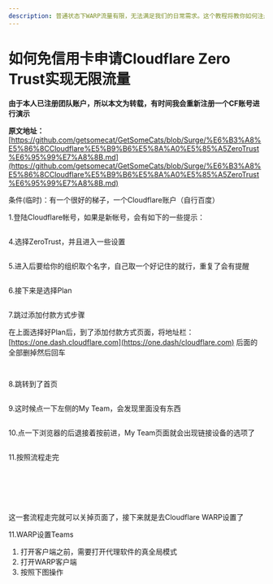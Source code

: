 ```yaml
---
description: 普通状态下WARP流量有限，无法满足我们的日常需求。这个教程将教你如何注册Cloudflare的团队账户实现无限流量
---
```


# 如何免信用卡申请Cloudflare Zero Trust实现无限流量

**由于本人已注册团队账户，所以本文为转载，有时间我会重新注册一个CF账号进行演示**

**原文地址：**[https://github.com/getsomecat/GetSomeCats/blob/Surge/%E6%B3%A8%E5%86%8CCloudflare%E5%B9%B6%E5%8A%A0%E5%85%A5ZeroTrust%E6%95%99%E7%A8%8B.md](https://github.com/getsomecat/GetSomeCats/blob/Surge/%E6%B3%A8%E5%86%8CCloudflare%E5%B9%B6%E5%8A%A0%E5%85%A5ZeroTrust%E6%95%99%E7%A8%8B.md)

条件(临时)：有一个很好的梯子，一个Cloudflare账户（自行百度）

1.登陆Cloudflare帐号，如果是新帐号，会有如下的一些提示：

<figure><img src="https://github.com/getsomecat/GetSomeCats/raw/Surge/%E6%B3%A8%E5%86%8CCloudflare%E5%B9%B6%E5%8A%A0%E5%85%A5ZeroTrust%E6%95%99%E7%A8%8B.assets/iShot_2023-03-30_12.17.52.png" alt=""><figcaption></figcaption></figure>

4.选择ZeroTrust，并且进入一些设置

<figure><img src="https://github.com/getsomecat/GetSomeCats/raw/Surge/%E6%B3%A8%E5%86%8CCloudflare%E5%B9%B6%E5%8A%A0%E5%85%A5ZeroTrust%E6%95%99%E7%A8%8B.assets/iShot_2023-03-30_12.19.10.png" alt=""><figcaption></figcaption></figure>

5.进入后要给你的组织取个名字，自己取一个好记住的就行，重复了会有提醒

<figure><img src="https://github.com/getsomecat/GetSomeCats/raw/Surge/%E6%B3%A8%E5%86%8CCloudflare%E5%B9%B6%E5%8A%A0%E5%85%A5ZeroTrust%E6%95%99%E7%A8%8B.assets/iShot_2023-03-30_12.19.48.png" alt=""><figcaption></figcaption></figure>

6.接下来是选择Plan

<figure><img src="https://github.com/getsomecat/GetSomeCats/raw/Surge/%E6%B3%A8%E5%86%8CCloudflare%E5%B9%B6%E5%8A%A0%E5%85%A5ZeroTrust%E6%95%99%E7%A8%8B.assets/iShot_2023-03-30_12.20.21.png" alt=""><figcaption></figcaption></figure>

7.跳过添加付款方式步骤

在上面选择好Plan后，到了添加付款方式页面，将地址栏：[https://one.dash.cloudflare.com](https://one.dash/cloudflare.com) 后面的全部删掉然后回车

<figure><img src="https://github.com/getsomecat/GetSomeCats/raw/Surge/%E6%B3%A8%E5%86%8CCloudflare%E5%B9%B6%E5%8A%A0%E5%85%A5ZeroTrust%E6%95%99%E7%A8%8B.assets/iShot_2023-03-30_17.02.36.png" alt=""><figcaption></figcaption></figure>

<figure><img src="https://github.com/getsomecat/GetSomeCats/raw/Surge/%E6%B3%A8%E5%86%8CCloudflare%E5%B9%B6%E5%8A%A0%E5%85%A5ZeroTrust%E6%95%99%E7%A8%8B.assets/iShot_2023-03-30_17.03.51.png" alt=""><figcaption></figcaption></figure>

8.跳转到了首页

<figure><img src="https://github.com/getsomecat/GetSomeCats/raw/Surge/%E6%B3%A8%E5%86%8CCloudflare%E5%B9%B6%E5%8A%A0%E5%85%A5ZeroTrust%E6%95%99%E7%A8%8B.assets/iShot_2023-03-30_17.04.31.png" alt=""><figcaption></figcaption></figure>

9.这时候点一下左侧的My Team，会发现里面没有东西

<figure><img src="https://github.com/getsomecat/GetSomeCats/raw/Surge/%E6%B3%A8%E5%86%8CCloudflare%E5%B9%B6%E5%8A%A0%E5%85%A5ZeroTrust%E6%95%99%E7%A8%8B.assets/iShot_2023-03-30_12.38.16-0168618.png" alt=""><figcaption></figcaption></figure>

10.点一下浏览器的后退接着按前进，My Team页面就会出现链接设备的选项了

<figure><img src="https://github.com/getsomecat/GetSomeCats/raw/Surge/%E6%B3%A8%E5%86%8CCloudflare%E5%B9%B6%E5%8A%A0%E5%85%A5ZeroTrust%E6%95%99%E7%A8%8B.assets/iShot_2023-03-30_17.07.28.png" alt=""><figcaption></figcaption></figure>

11.按照流程走完

<figure><img src="https://github.com/getsomecat/GetSomeCats/raw/Surge/%E6%B3%A8%E5%86%8CCloudflare%E5%B9%B6%E5%8A%A0%E5%85%A5ZeroTrust%E6%95%99%E7%A8%8B.assets/iShot_2023-03-30_17.07.59.png" alt=""><figcaption></figcaption></figure>

<figure><img src="https://github.com/getsomecat/GetSomeCats/raw/Surge/%E6%B3%A8%E5%86%8CCloudflare%E5%B9%B6%E5%8A%A0%E5%85%A5ZeroTrust%E6%95%99%E7%A8%8B.assets/iShot_2023-03-30_17.08.40.png" alt=""><figcaption></figcaption></figure>

<figure><img src="https://github.com/getsomecat/GetSomeCats/raw/Surge/%E6%B3%A8%E5%86%8CCloudflare%E5%B9%B6%E5%8A%A0%E5%85%A5ZeroTrust%E6%95%99%E7%A8%8B.assets/iShot_2023-03-30_17.09.22.png" alt=""><figcaption></figcaption></figure>

<figure><img src="https://github.com/getsomecat/GetSomeCats/raw/Surge/%E6%B3%A8%E5%86%8CCloudflare%E5%B9%B6%E5%8A%A0%E5%85%A5ZeroTrust%E6%95%99%E7%A8%8B.assets/iShot_2023-03-30_17.10.33.png" alt=""><figcaption></figcaption></figure>

<figure><img src="https://github.com/getsomecat/GetSomeCats/raw/Surge/%E6%B3%A8%E5%86%8CCloudflare%E5%B9%B6%E5%8A%A0%E5%85%A5ZeroTrust%E6%95%99%E7%A8%8B.assets/iShot_2023-03-30_17.11.13.png" alt=""><figcaption></figcaption></figure>

<figure><img src="https://github.com/getsomecat/GetSomeCats/raw/Surge/%E6%B3%A8%E5%86%8CCloudflare%E5%B9%B6%E5%8A%A0%E5%85%A5ZeroTrust%E6%95%99%E7%A8%8B.assets/iShot_2023-03-30_17.11.58.png" alt=""><figcaption></figcaption></figure>

这一套流程走完就可以关掉页面了，接下来就是去Cloudflare WARP设置了

11.WARP设置Teams

1. 打开客户端之前，需要打开代理软件的真全局模式
2. 打开WARP客户端
3. 按照下图操作

<figure><img src="https://cdn.jsdelivr.net/gh/Misaka-blog/imgs@main/20230208121927.png" alt=""><figcaption></figcaption></figure>

